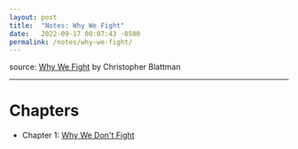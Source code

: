 ```yaml
---
layout: post
title:  "Notes: Why We Fight"
date:   2022-09-17 00:07:43 -0500
permalink: /notes/why-we-fight/
---
```


source: [Why We Fight](https://www.penguinrandomhouse.com/books/636263/why-we-fight-by-christopher-blattman/) by Christopher Blattman

---

# Chapters
- Chapter 1: [Why We Don't Fight](ch-1)
